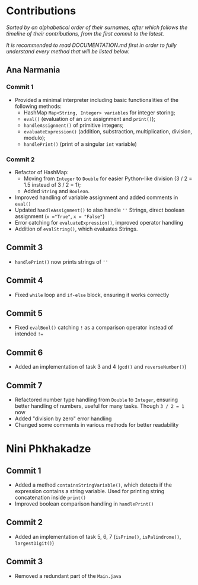 # Contributions

*Sorted by an alphabetical order of their surnames, after which follows the timeline of their contributions, from the first commit to the latest.*

*It is recommended to read DOCUMENTATION.md first in order to fully understand every method that will be listed below.* 

## Ana Narmania

### Commit 1

- Provided a minimal interpreter including basic functionalities of the following methods:
  - HashMap `Map<String, Integer> variables` for integer storing;
  - `eval()` (evaluation of an `int` assignment and `print()`);
  - `handleAssignment()` of primitive integers;
  -  `evaluateExpression()` (addition, substraction, multiplication, division, modulo);
  - `handlePrint()` (print of a singular `int` variable)

### Commit 2

- Refactor of HashMap:
  - Moving from `Integer` to `Double` for easier Python-like division (3 / 2 = 1.5 instead of 3 / 2 = 1);
  - Added `String` and `Boolean`.
- Improved handling of variable assignment and added comments in `eval()`
- Updated `handleAssignment()` to also handle `''` Strings, direct boolean assignment (`x ="True"`, `x = "False"`)
- Error catching for `evaluateExpression()`, improved operator handling
- Addition of `evalString()`, which evaluates Strings.

## Commit 3

- `handlePrint()` now prints strings of `''`

## Commit 4

- Fixed `while` loop and `if-else` block, ensuring it works correctly

## Commit 5

- Fixed `evalBool()` catching `!` as a comparison operator instead of intended `!=`

## Commit 6

- Added an implementation of task 3 and 4 (`gcd()` and `reverseNumber()`)

## Commit 7

- Refactored number type handling from `Double` to `Integer`,  ensuring better handling of numbers, useful for many tasks. Though `3 / 2 = 1` now
- Added "division by zero" error handling
- Changed some comments in various methods for better readability

# Nini Phkhakadze

## Commit 1

- Added a method `containsStringVariable()`, which detects if the expression contains a string variable. Used for printing string concatenation inside `print()`
- Improved boolean comparison handling in `handlePrint()`

## Commit 2

- Added an implementation of task 5, 6, 7 (`isPrime()`, `isPalindrome()`, `largestDigit()`)

## Commit 3

- Removed a redundant part of the `Main.java`

